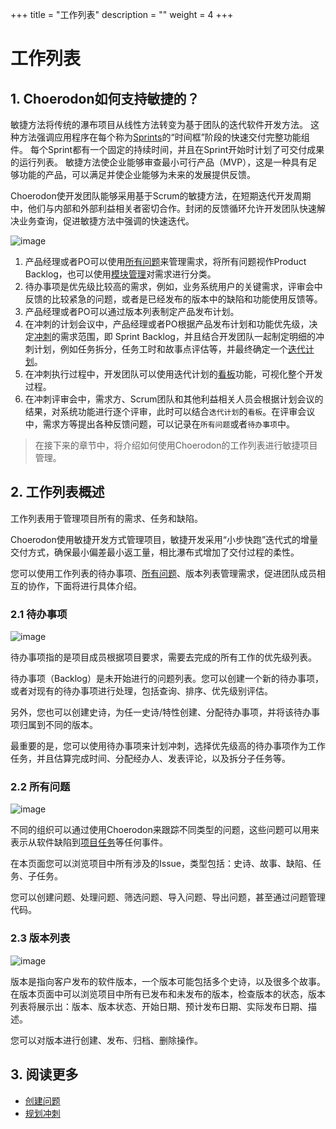 +++
title = "工作列表"
description = ""
weight = 4
+++

# 工作列表

## 1. Choerodon如何支持敏捷的？

敏捷方法将传统的瀑布项目从线性方法转变为基于团队的迭代软件开发方法。 这种方法强调应用程序在每个称为[Sprints](../work-lists/sprint)的“时间框”阶段的快速交付完整功能组件。 每个Sprint都有一个固定的持续时间，并且在Sprint开始时计划了可交付成果的运行列表。 敏捷方法使企业能够审查最小可行产品（MVP），这是一种具有足够功能的产品，可以满足并使企业能够为未来的发展提供反馈。

Choerodon使开发团队能够采用基于Scrum的敏捷方法，在短期迭代开发周期中，他们与内部和外部利益相关者密切合作。封闭的反馈循环允许开发团队快速解决业务查询，促进敏捷方法中强调的快速迭代。

![image](/docs/user-guide/cooperation/work-lists/image/work-list-00.png)

1. 产品经理或者PO可以使用[所有问题](./problem)来管理需求，将所有问题视作Product Backlog，也可以使用[模块管理](../../settings/questions)对需求进行分类。
2. 待办事项是优先级比较高的需求，例如，业务系统用户的关键需求，评审会中反馈的比较紧急的问题，或者是已经发布的版本中的缺陷和功能使用反馈等。
3. 产品经理或者PO可以通过版本列表制定产品发布计划。
4. 在冲刺的计划会议中，产品经理或者PO根据产品发布计划和功能优先级，决定[冲刺](./sprint)的需求范围，即 Sprint Backlog，并且结合开发团队一起制定明细的冲刺计划，例如任务拆分，任务工时和故事点评估等，并最终确定一个[迭代计划](../iteration-plan)。
5. 在冲刺执行过程中，开发团队可以使用迭代计划的[看板](../iteration-plan/whatisboard)功能，可视化整个开发过程。
6. 在冲刺评审会中，需求方、Scrum团队和其他利益相关人员会根据计划会议的结果，对系统功能进行逐个评审，此时可以结合`迭代计划`的`看板`。在评审会议中，需求方等提出各种反馈问题，可以记录在`所有问题`或者`待办事项`中。

> 在接下来的章节中，将介绍如何使用Choerodon的工作列表进行敏捷项目管理。

## 2. 工作列表概述

工作列表用于管理项目所有的需求、任务和缺陷。

Choerodon使用敏捷开发方式管理项目，敏捷开发采用“小步快跑”迭代式的增量交付方式，确保最小偏差最小返工量，相比瀑布式增加了交付过程的柔性。

您可以使用工作列表的待办事项、[所有问题](./problem)、版本列表管理需求，促进团队成员相互的协作，下面将进行具体介绍。


### 2.1 待办事项

![image](/docs/user-guide/cooperation/work-lists/image/work-list-01.png)

待办事项指的是项目成员根据项目要求，需要去完成的所有工作的优先级列表。

待办事项（Backlog）是未开始进行的问题列表。您可以创建一个新的待办事项，或者对现有的待办事项进行处理，包括查询、排序、优先级别评估。

另外，您也可以创建史诗，为任一史诗/特性创建、分配待办事项，并将该待办事项归属到不同的版本。

最重要的是，您可以使用待办事项来计划冲刺，选择优先级高的待办事项作为工作任务，并且估算完成时间、分配经办人、发表评论，以及拆分子任务等。

### 2.2 所有问题
 
![image](/docs/user-guide/cooperation/work-lists/image/work-list-02.png)

不同的组织可以通过使用Choerodon来跟踪不同类型的问题，这些问题可以用来表示从软件缺陷到[项目任务](./problem)等任何事件。

在本页面您可以浏览项目中所有涉及的Issue，类型包括：史诗、故事、缺陷、任务、子任务。

您可以创建问题、处理问题、筛选问题、导入问题、导出问题，甚至通过问题管理代码。


### 2.3 版本列表
![image](/docs/user-guide/cooperation/work-lists/image/work-list-03.png) 

版本是指向客户发布的软件版本，一个版本可能包括多个史诗，以及很多个故事。在版本页面中可以浏览项目中所有已发布和未发布的版本，检查版本的状态，版本列表将展示出：版本、版本状态、开始日期、预计发布日期、实际发布日期、描述。

您可以对版本进行创建、发布、归档、删除操作。

## 3. 阅读更多

- [创建问题](./problem)
- [规划冲刺](./plan-sprint)





